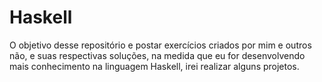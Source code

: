 # Haskell
O objetivo desse repositório e postar exercícios criados por mim e outros não, e suas respectivas soluções, na medida que eu for desenvolvendo mais conhecimento na linguagem Haskell, irei realizar alguns projetos.

